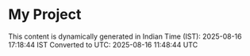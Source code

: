 # My Project

This content is dynamically generated in Indian Time (IST): 2025-08-16 17:18:44 IST
Converted to UTC: 2025-08-16 11:48:44 UTC
